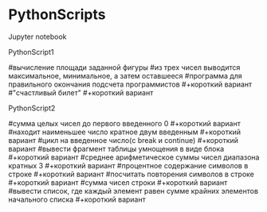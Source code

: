 # PythonScripts
Jupyter notebook


PythonScript1

#вычисление площади заданной фигуры
#из трех чисел выводится максимальное, минимальное, а затем оставшееся
#программа для правильного окончания подсчета программистов
#+короткий вариант
#"счастливый билет"
#+короткий вариант


PythonScript2

#сумма целых чисел до первого введенного 0
#+короткий вариант
#находит наименьшее число кратное двум введенным
#+короткий вариант
#цикл на введенное число(c break и continue)
#+короткий вариант
#вывести фрагмент таблицы умнощения в виде блока
#+короткий вариант
#среднее арифметическое суммы чисел диапазона кратных 3
#+короткий вариант
#процентное содержание символов в строке
#+короткий вариант
#посчитать повторения символов в строке
#+короткий вариант
#сумма чисел строки
#+короткий вариант
#вывести список, где каждый элемент равен сумме крайних элементов начального списка
#+короткий вариант


